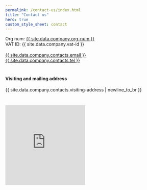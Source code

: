 ```yaml
---
permalink: /contact-us/index.html
title: "Contact us"
hero: true
custom_style_sheet: contact
---
```


<div class="grid-x grid-margin-2">

  <div class="cell medium-4" style="padding-bottom: 20px;">
    <div style="padding-bottom: 20px;">
      <div class="contact-org">
          <span>Org num:</span> <a href="https://www.allabolag.se/{{site.data.company.org-num | replace: '-', '' }}" target="_blank">{{ site.data.company.org-num }}</a><br>
          <span>VAT ID:</span> {{ site.data.company.vat-id }}
        </div>
      <br>
      <div class="contact-email">
        <i class="fas fa-envelope-square fa-fw"></i>
        <a href="mailto:{{ site.data.company.contacts.email }}">{{ site.data.company.contacts.email }}</a>
      </div>
      <div class="contact-phone">
        <i class="fas fa-mobile-alt fa-fw"></i>
        <a href="tel:{{ site.data.company.contacts.tel }}">{{ site.data.company.contacts.tel }}</a>
      </div>
    </div>
    <div style="padding-bottom: 20px;">
      <h4>Visiting and mailing address</h4>
      <div class="contact-address">
          {{ site.data.company.contacts.visiting-address | newline_to_br }}
      </div>
    </div>
  </div>

  <div class="cell medium-8">
    <div class="google-map">
      <iframe width="250" height="250" frameborder="0" style="border:0;" allowfullscreen="" aria-hidden="false" tabindex="0" src="https://maps.google.com/maps?width=250&amp;height=250&amp;hl=en&amp;q=Insight%20Architectures%20AB%20Kungsgatan%2060&amp;ie=UTF8&amp;t=&amp;z=14&amp;iwloc=B&amp;output=embed"></iframe>
    </div>
  </div>
</div>

<!-- <div class="row expanded collapse row-contact">
  <div class="small-12 medium-5 large-4 columns">
    <div class="contact-info">
      <h3>{{ site.data.company.name }}</h3>
      <div class="contact-org">
          <span>Org num:</span> <a href="https://www.allabolag.se/{{site.data.company.org-num | replace: '-', '' }}" target="_blank">{{ site.data.company.org-num }}</a><br>
          <span>VAT ID:</span> {{ site.data.company.vat-id }}
        </div>
      <br>
      <div class="contact-email">
        <i class="fas fa-envelope-square fa-fw"></i>
        <a href="mailto:{{ site.data.company.contacts.email }}">{{ site.data.company.contacts.email }}</a>
      </div>
      <div class="contact-phone">
        <i class="fas fa-mobile-alt fa-fw"></i>
        <a href="tel:{{ site.data.company.contacts.tel }}">{{ site.data.company.contacts.tel }}</a>
      </div>
      {% if jekyll.environment != 'production' %}
      <br/>
      <div class="contact-github">
          <i class="fab fa-github-square fa-fw"></i>
          <a href="{{ site.data.company.social.github.url }}">GitHub</a>
      </div>
      <div class="contact-linkedin">
          <i class="fab fa-linkedin fa-fw"></i>
          <a href="{{ site.data.company.social.linkedin.url }}">LinkedIn</a>
      </div>
      <div class="contact-twitter">
          <i class="fab fa-twitter-square fa-fw"></i>
          <a href="{{ site.data.company.social.twitter.url }}">Twitter</a>
      </div>
      {% endif %}
      <br>
      <h4>Visiting and mailing address</h4>
      <div class="contact-address">
          {{ site.data.company.contacts.visiting-address | newline_to_br }}
      </div>
    </div>
  </div>
  <div class="small-12 medium-7 large-8 columns">
    <div class="google-map">
      <iframe width="250" height="250" frameborder="0" style="border:0;" allowfullscreen="" aria-hidden="false" tabindex="0" src="https://maps.google.com/maps?width=250&amp;height=250&amp;hl=en&amp;q=Insight%20Architectures%20AB%20Kungsgatan%2060&amp;ie=UTF8&amp;t=&amp;z=14&amp;iwloc=B&amp;output=embed"></iframe>
    </div>
  </div>
</div> -->
